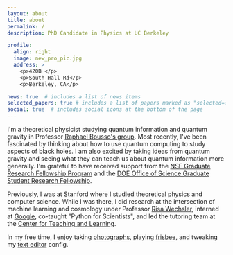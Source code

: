 ```yaml
---
layout: about
title: about
permalink: /
description: PhD Candidate in Physics at UC Berkeley

profile:
  align: right
  image: new_pro_pic.jpg
  address: >
    <p>420B </p>
    <p>South Hall Rd</p>
    <p>Berkeley, CA</p>

news: true  # includes a list of news items
selected_papers: true # includes a list of papers marked as "selected={true}"
social: true  # includes social icons at the bottom of the page
---
```



I'm a theoretical physicist studying quantum information and quantum gravity in Professor [Raphael Bousso's group][lightsheet]. 
Most recently, I've been fascinated by thinking about how to use quantum computing to study aspects of black holes. I am also excited by taking ideas from quantum gravity and seeing what they can teach us about quantum information more generally. I'm grateful to have received support from the [NSF Graduate Research Fellowship Program][grfp] and the [DOE Office of Science Graduate Student Research Fellowship][scgsr].

Previously, I was at Stanford where I studied theoretical physics and computer science. While I was there, I did research at the intersection of machine learning and cosmology under Professor [Risa Wechsler][risa], interned at [Google][google], co-taught "Python for Scientists", and led the tutoring team at the [Center for Teaching and Learning][ctl].


In my free time, I enjoy taking [photographs][portfolio], playing [frisbee][ugmo], and tweaking my [text editor][doom] config.

[lightsheet]: https://lightsheet.berkeley.edu
[bctp]: https://bctp.berkeley.edu/
[risa]: http://risawechsler.com/
[google]: https://www.google.com/
[ctl]: https://vptl.stanford.edu/
[portfolio]: https://vipasu.myportfolio.com

[ugmo]: https://www.facebook.com/CalMensUltimate/
[doom]: https://github.com/hlissner/doom-emacs
[grfp]: https://www.nsfgrfp.org
[scgsr]: https://science.osti.gov/wdts/scgsr
